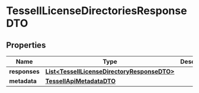 

# TessellLicenseDirectoriesResponseDTO


## Properties

Name | Type | Description | Notes
------------ | ------------- | ------------- | -------------
**responses** | [**List&lt;TessellLicenseDirectoryResponseDTO&gt;**](TessellLicenseDirectoryResponseDTO.md) |  |  [optional]
**metadata** | [**TessellApiMetadataDTO**](TessellApiMetadataDTO.md) |  |  [optional]



